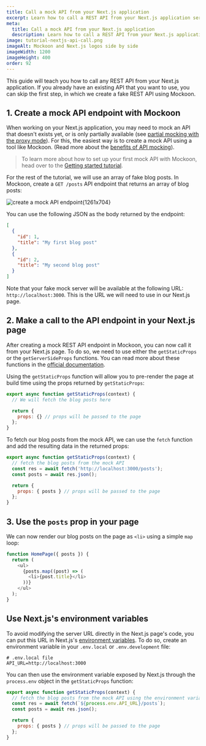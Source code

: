 ```yaml
---
title: Call a mock API from your Next.js application
excerpt: Learn how to call a REST API from your Next.js application service and mock it using Mockoon API mocking tools
meta:
  title: Call a mock API from your Next.js application
  description: Learn how to call a REST API from your Next.js application service and mock it using Mockoon API mocking tools
image: tutorial-nextjs-api-call.png
imageAlt: Mockoon and Next.js logos side by side
imageWidth: 1200
imageHeight: 400
order: 92
---
```


This guide will teach you how to call any REST API from your Next.js application. If you already have an existing API that you want to use, you can skip the first step, in which we create a fake REST API using Mockoon.

## 1. Create a mock API endpoint with Mockoon

When working on your Next.js application, you may need to mock an API that doesn't exists yet, or is only partially available (see [partial mocking with the proxy mode](docs:proxy-mode)). For this, the easiest way is to create a mock API using a tool like Mockoon. (Read more about the [benefits of API mocking](/use-cases/)).

> To learn more about how to set up your first mock API with Mockoon, head over to the [Getting started tutorial](tutorials:getting-started).

For the rest of the tutorial, we will use an array of fake blog posts. In Mockoon, create a `GET /posts` API endpoint that returns an array of blog posts:

![create a mock API endpoint{1261x704}](/images/tutorials/blog-posts-mock-endpoint.png)

You can use the following JSON as the body returned by the endpoint:

```json
[
  {
    "id": 1,
    "title": "My first blog post"
  },
  {
    "id": 2,
    "title": "My second blog post"
  }
]
```

Note that your fake mock server will be available at the following URL: `http://localhost:3000`. This is the URL we will need to use in our Next.js page.

## 2. Make a call to the API endpoint in your Next.js page

After creating a mock REST API endpoint in Mockoon, you can now call it from your Next.js page.
To do so, we need to use either the `getStaticProps` or the `getServerSideProps` functions. You can read more about these functions in the [official documentation](https://nextjs.org/docs/basic-features/data-fetching/overview).

Using the `getStaticProps` function will allow you to pre-render the page at build time using the props returned by `getStaticProps`:

```javascript
export async function getStaticProps(context) {
  // We will fetch the blog posts here

  return {
    props: {} // props will be passed to the page
  };
}
```

To fetch our blog posts from the mock API, we can use the `fetch` function and add the resulting data in the returned props:

```javascript
export async function getStaticProps(context) {
  // fetch the blog posts from the mock API
  const res = await fetch('http://localhost:3000/posts');
  const posts = await res.json();

  return {
    props: { posts } // props will be passed to the page
  };
}
```

## 3. Use the `posts` prop in your page

We can now render our blog posts on the page as `<li>` using a simple `map` loop:

```javascript
function HomePage({ posts }) {
  return (
    <ul>
      {posts.map((post) => (
        <li>{post.title}</li>
      ))}
    </ul>
  );
}
```

## Use Next.js's environment variables

To avoid modifying the server URL directly in the Next.js page's code, you can put this URL in Next.js's [environment variables](https://nextjs.org/docs/basic-features/environment-variables).
To do so, create an environment variable in your `.env.local` or `.env.development` file:

```text
# .env.local file
API_URL=http://localhost:3000
```

You can then use the environment variable exposed by Next.js through the `process.env` object in the `getStaticProps` function:

```javascript
export async function getStaticProps(context) {
  // fetch the blog posts from the mock API using the environment variable
  const res = await fetch(`${process.env.API_URL}/posts`);
  const posts = await res.json();

  return {
    props: { posts } // props will be passed to the page
  };
}
```
